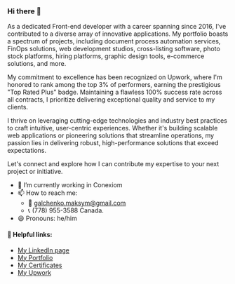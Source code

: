 ### Hi there 👋

As a dedicated Front-end developer with a career spanning since 2016, I've contributed to a diverse array of innovative applications. My portfolio boasts a spectrum of projects, including document process automation services, FinOps solutions, web development studios, cross-listing software, photo stock platforms, hiring platforms, graphic design tools, e-commerce solutions, and more.

My commitment to excellence has been recognized on Upwork, where I'm honored to rank among the top 3% of performers, earning the prestigious "Top Rated Plus" badge. Maintaining a flawless 100% success rate across all contracts, I prioritize delivering exceptional quality and service to my clients.

I thrive on leveraging cutting-edge technologies and industry best practices to craft intuitive, user-centric experiences. Whether it's building scalable web applications or pioneering solutions that streamline operations, my passion lies in delivering robust, high-performance solutions that exceed expectations.

Let's connect and explore how I can contribute my expertise to your next project or initiative.

- 🔭 I’m currently working in Conexiom
- 📫 How to reach me:
  - 📧 galchenko.maksym@gmail.com
  - 📞 (778) 955-3588 Canada.
- 😄 Pronouns: he/him

#### 🔗 Helpful links:
- [My LinkedIn page](https://www.linkedin.com/in/galchenko-max/)
- [My Portfolio](https://portfolio-green-six-29.vercel.app/mrkter)
- [My Certificates](https://www.linkedin.com/in/galchenko-max/details/certifications/)
- [My Upwork](https://www.upwork.com/freelancers/~0178b4cde2adb63163)

